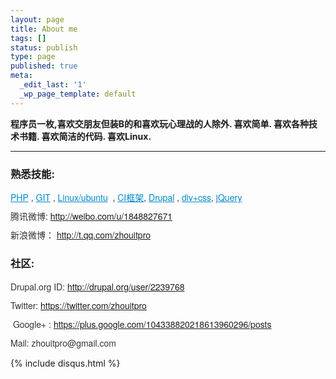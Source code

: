 ```yaml
---
layout: page
title: About me
tags: []
status: publish
type: page
published: true
meta:
  _edit_last: '1'
  _wp_page_template: default
---
```


<strong>程序员一枚,喜欢交朋友但装B的和喜欢玩心理战的人除外. 喜欢简单. 喜欢各种技术书籍. 喜欢简洁的代码. 喜欢Linux.</strong>
<hr />

<h3>熟悉技能:</h3>
<p style="margin-top: 0px; margin-bottom: 10px; color: #333333; font-family: 'Helvetica Neue', Helvetica, Arial, sans-serif; font-size: 14px;"><a style="color: #0088cc;" href="http://zh.wikipedia.org/wiki/PHP" target="_blank">PHP</a> , <a style="color: #0088cc;" href="http://zh.wikipedia.org/wiki/Git">GIT</a> , <a style="color: #0088cc;" href="http://zh.wikipedia.org/wiki/Ubuntu" target="_blank">Linux/ubuntu</a>  , <a style="color: #0088cc;" href="http://zh.wikipedia.org/wiki/CodeIgniter">CI框架</a>, <a style="color: #0088cc;" href="http://zh.wikipedia.org/wiki/Drupal">Drupal</a> , <a style="color: #0088cc;" href="http://zh.wikipedia.org/wiki/%E5%B1%82%E5%8F%A0%E6%A0%B7%E5%BC%8F%E8%A1%A8" target="_blank">div+css</a>, <a style="color: #0088cc;" href="http://zh.wikipedia.org/wiki/JQuery" target="_blank">jQuery</a></p>
<p style="margin-top: 0px; margin-bottom: 10px; color: #333333; font-family: 'Helvetica Neue', Helvetica, Arial, sans-serif; font-size: 14px;">腾讯微博: <a href="http://weibo.com/u/1848827671">http://weibo.com/u/1848827671</a></p>
<p style="margin-top: 0px; margin-bottom: 10px; color: #333333; font-family: 'Helvetica Neue', Helvetica, Arial, sans-serif; font-size: 14px;">新浪微博： <a href="http://t.qq.com/zhouitpro">http://t.qq.com/zhouitpro</a></p>
<h3>社区:</h3>
<p style="margin-top: 0px; margin-bottom: 10px; color: #333333; font-family: 'Helvetica Neue', Helvetica, Arial, sans-serif; font-size: 14px;">Drupal.org ID: <a href="http://drupal.org/user/2239768" target="_blank">http://drupal.org/user/2239768</a></p>
<p style="margin-top: 0px; margin-bottom: 10px; color: #333333; font-family: 'Helvetica Neue', Helvetica, Arial, sans-serif; font-size: 14px;">Twitter: <a href="https://twitter.com/zhouitpro" target="_blank">https://twitter.com/zhouitpro</a></p>
<p style="margin-top: 0px; margin-bottom: 10px; color: #333333; font-family: 'Helvetica Neue', Helvetica, Arial, sans-serif; font-size: 14px;"> Google+ : <a href="https://plus.google.com/104338820218613960296/posts" target="_blank">https://plus.google.com/104338820218613960296/posts</a></p>
<p style="margin-top: 0px; margin-bottom: 10px; color: #333333; font-family: 'Helvetica Neue', Helvetica, Arial, sans-serif; font-size: 14px;">Mail: zhouitpro@gmail.com</p>

{% include disqus.html %}